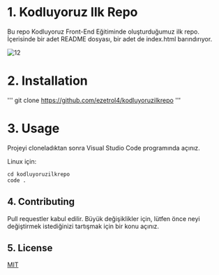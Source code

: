 # 1. Kodluyoruz Ilk Repo
Bu repo Kodluyoruz Front-End Eğitiminde oluşturduğumuz ilk repo. İçerisinde bir adet README dosyası, bir adet de index.html barındırıyor.

![12](https://user-images.githubusercontent.com/76625316/157433962-22897c40-3b9a-46d3-98b3-c28a54030236.PNG)

# 2. Installation

'''
git clone https://github.com/ezetrol4/kodluyoruzilkrepo
'''

# 3. Usage 

Projeyi cloneladıktan sonra Visual Studio Code programında açınız.

Linux için:
```linux
cd kodluyoruzilkrepo
code .
```
## 4. Contributing
Pull requestler kabul edilir. Büyük değişiklikler için, lütfen önce neyi değiştirmek istediğinizi tartışmak için bir konu açınız.

## 5. License
[MIT](https://choosealicense.com/licenses/mit/)

